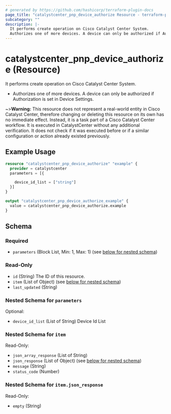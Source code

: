 ```yaml
---
# generated by https://github.com/hashicorp/terraform-plugin-docs
page_title: "catalystcenter_pnp_device_authorize Resource - terraform-provider-catalystcenter"
subcategory: ""
description: |-
  It performs create operation on Cisco Catalyst Center System.
  Authorizes one of more devices. A device can only be authorized if Authorization is set in Device Settings.
---
```


# catalystcenter_pnp_device_authorize (Resource)

It performs create operation on Cisco Catalyst Center System.

- Authorizes one of more devices. A device can only be authorized if Authorization is set in Device Settings.


~>**Warning:**
This resource does not represent a real-world entity in Cisco Catalyst Center, therefore changing or deleting this resource on its own has no immediate effect.
Instead, it is a task part of a Cisco Catalyst Center workflow. It is executed in CatalystCenter without any additional verification. It does not check if it was executed before or if a similar configuration or action already existed previously.

## Example Usage

```terraform
resource "catalystcenter_pnp_device_authorize" "example" {
  provider = catalystcenter
  parameters = [{

    device_id_list = ["string"]
  }]
}

output "catalystcenter_pnp_device_authorize_example" {
  value = catalystcenter_pnp_device_authorize.example
}
```

<!-- schema generated by tfplugindocs -->
## Schema

### Required

- `parameters` (Block List, Min: 1, Max: 1) (see [below for nested schema](#nestedblock--parameters))

### Read-Only

- `id` (String) The ID of this resource.
- `item` (List of Object) (see [below for nested schema](#nestedatt--item))
- `last_updated` (String)

<a id="nestedblock--parameters"></a>
### Nested Schema for `parameters`

Optional:

- `device_id_list` (List of String) Device Id List


<a id="nestedatt--item"></a>
### Nested Schema for `item`

Read-Only:

- `json_array_response` (List of String)
- `json_response` (List of Object) (see [below for nested schema](#nestedobjatt--item--json_response))
- `message` (String)
- `status_code` (Number)

<a id="nestedobjatt--item--json_response"></a>
### Nested Schema for `item.json_response`

Read-Only:

- `empty` (String)
